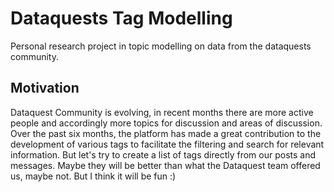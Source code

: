 # Dataquests Tag Modelling
Personal research project in topic modelling on data from the dataquests community.

## Motivation

Dataquest Community is evolving, in recent months there are more active people and accordingly more topics for discussion and areas of discussion. Over the past six months, the platform has made a great contribution to the development of various tags to facilitate the filtering and search for relevant information.
But let's try to create a list of tags directly from our posts and messages. Maybe they will be better than what the Dataquest team offered us, maybe not. But I think it will be fun :)